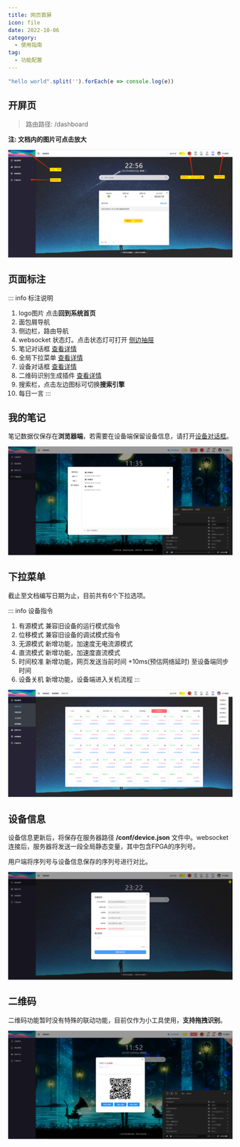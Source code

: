 ```yaml
---
title: 网页首屏
icon: file
date: 2022-10-06
category:
  - 使用指南
tag:
  - 功能配置
---
```


``` js
"hello world".split('').forEach(e => console.log(e)) 
```

## 开屏页

> 路由路径: /dashboard

**注: 文档内的图片可点击放大**

![示例1](./assets/dashboard.png)

## 页面标注

::: info 标注说明
01. logo图片 点击**回到系统首页**
02. 面包屑导航
03. 侧边栏，路由导航
06. websocket 状态灯。点击状态灯可打开 [侧边抽屉](./sidemenu.md)
07. 笔记对话框 [查看详情](./dashboard.md#我的笔记)
09. 全局下拉菜单 [查看详情](./dashboard.md#下拉菜单)
08. 设备对话框 [查看详情](./dashboard.md#我的留言)
10. 二维码识别生成插件 [查看详情](./dashboard.md#二维码)
12. 搜索栏，点击左边图标可切换**搜索引擎**
13. 每日一言
:::

## 我的笔记

笔记数据仅保存在**浏览器端**，若需要在设备端保留设备信息，请打开[设备对话框](./dashboard.md#设备信息)。

![示例3](./assets/note.png)

## 下拉菜单

截止至文档编写日期为止，目前共有6个下拉选项。

::: info 设备指令
1. 有源模式 兼容旧设备的运行模式指令
2. 位移模式 兼容旧设备的调试模式指令
3. 无源模式 新增功能，加速度无电流源模式
4. 直流模式 新增功能，加速度直流模式
5. 时间校准 新增功能，网页发送当前时间 +10ms(预估网络延时) 至设备端同步时间
6. 设备关机 新增功能，设备端进入关机流程
:::

![示例4](./assets/dropmenu.png)

## 设备信息

设备信息更新后，将保存在服务器路径 **/conf/device.json** 文件中。websocket连接后，服务器将发送一段全局静态变量，其中包含FPGA的序列号。

用户端将序列号与设备信息保存的序列号进行对比。

![示例5](./assets/device.png)

## 二维码

二维码功能暂时没有特殊的联动功能，目前仅作为小工具使用，**支持拖拽识别**。

![示例6](./assets/qrcode.png)
